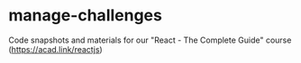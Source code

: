 # manage-challenges
Code snapshots and materials for our "React - The Complete Guide" course (https://acad.link/reactjs)
